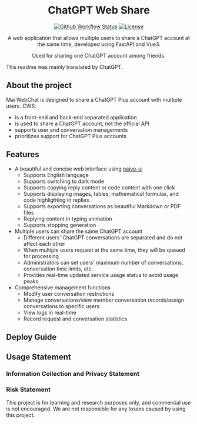 <h1 align="center">ChatGPT Web Share</h1>

<div align="center">

[![Github Workflow Status](https://img.shields.io/github/actions/workflow/status/moeakwak/chatgpt-web-share/docker-image.yml?label=build)](https://github.com/moeakwak/chatgpt-web-share/actions)
[![License](https://img.shields.io/github/license/moeakwak/chatgpt-web-share)](https://github.com/moeakwak/chatgpt-web-share/blob/main/LICENSE)

A web application that allows multiple users to share a ChatGPT account at the same time, developed using FastAPI and Vue3.

Used for sharing one ChatGPT account among friends.

</div>


This readme was mainly translated by ChatGPT.

## About the project

Mai WebChat is designed to share a ChatGPT Plus account with multiple users. CWS:
- is a front-end and back-end separated application
- is used to share a ChatGPT account, not the official API
- supports user and conversation managements
- prioritizes support for ChatGPT Plus accounts

## Features

- A beautiful and concise web interface using [naive-ui](https://www.naiveui.com/)
  - Supports English language
  - Supports switching to dark mode
  - Supports copying reply content or code content with one click
  - Supports displaying images, tables, mathematical formulas, and code highlighting in replies
  - Supports exporting conversations as beautiful Markdown or PDF files
  - Replying content in typing animation
  - Supports stopping generation
- Multiple users can share the same ChatGPT account
  - Different users' ChatGPT conversations are separated and do not affect each other
  - When multiple users request at the same time, they will be queued for processing
  - Administrators can set users' maximum number of conversations, conversation time limits, etc.
  - Provides real-time updated service usage status to avoid usage peaks
- Comprehensive management functions
  - Modify user conversation restrictions
  - Manage conversations/view member conversation records/assign conversations to specific users
  - View logs in real-time
  - Record request and conversation statistics

## Deploy Guide

## Usage Statement

### Information Collection and Privacy Statement

### Risk Statement

This project is for learning and research purposes only, and commercial use is not encouraged. We are not responsible for any losses caused by using this project.
